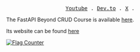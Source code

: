 <p align="center">
  <samp>
    <a href="https://www.youtube.com/channel/UC4AYRvDw3yh-ChonxxW6VLA">Youtube</a> .
    <a href="https://dev.to/jod35">Dev.to</a> .
    <a href="https://x.com/jod35_">X</a> .
  </samp>
</p>

The FastAPI Beyond CRUD Course is available [here](https://youtube.com/playlist?list=PLEt8Tae2spYnHy378vMlPH--87cfeh33P&si=neXqIyY0rTbVTcVV).

Its website can be found [here](https://jod35jon.github.io/fastapi-website/site)


<a href="https://info.flagcounter.com/h5K2"><img src="https://s11.flagcounter.com/count2/h5K2/bg_FFFFFF/txt_000000/border_CCCCCC/columns_2/maxflags_10/viewers_0/labels_0/pageviews_0/flags_0/percent_0/" alt="Flag Counter" border="0"></a>
